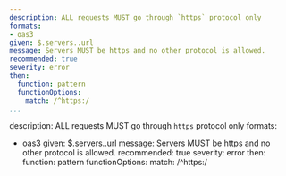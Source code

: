 ---
description: ALL requests MUST go through `https` protocol only
formats:
- oas3
given: $.servers..url
message: Servers MUST be https and no other protocol is allowed.
recommended: true
severity: error
then:
  function: pattern
  functionOptions:
    match: /^https:/
...description: ALL requests MUST go through `https` protocol only
formats:
- oas3
given: $.servers..url
message: Servers MUST be https and no other protocol is allowed.
recommended: true
severity: error
then:
  function: pattern
  functionOptions:
    match: /^https:/